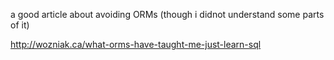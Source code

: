 a good article about avoiding ORMs (though i didnot understand some parts of it)

http://wozniak.ca/what-orms-have-taught-me-just-learn-sql
 
